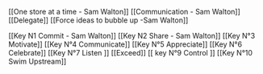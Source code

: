 [[One store at a time - Sam Walton]]
[[Communication - Sam Walton]]
[[Delegate]]
[[Force ideas to bubble up -Sam Walton]]


[[Key N1 Commit - Sam Walton]]
[[Key N2 Share - Sam Walton]]
[[Key N°3  Motivate]]
[[Key N°4 Communicate]]
[[Key N°5 Appreciate]]
[[Key N°6 Celebrate]]
[[Key N°7 Listen ]]
[[Exceed]]
[[ key N°9 Control ]]
[[Key N°10 Swim Upstream]]


